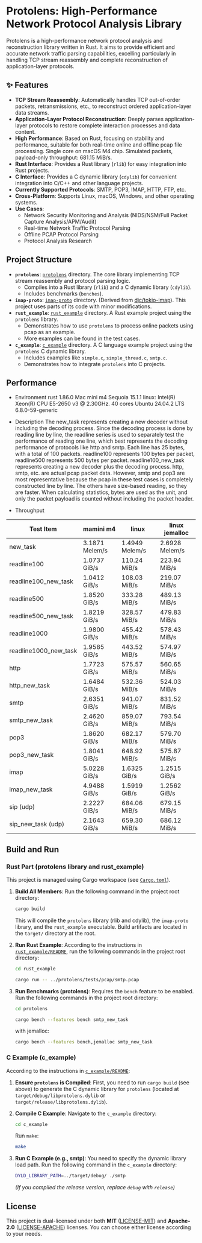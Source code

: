 # Protolens: High-Performance Network Protocol Analysis Library

Protolens is a high-performance network protocol analysis and reconstruction library written in Rust. It aims to provide efficient and accurate network traffic parsing capabilities, excelling particularly in handling TCP stream reassembly and complete reconstruction of application-layer protocols.

## ✨ Features

*   **TCP Stream Reassembly**: Automatically handles TCP out-of-order packets, retransmissions, etc., to reconstruct ordered application-layer data streams.
*   **Application-Layer Protocol Reconstruction**: Deeply parses application-layer protocols to restore complete interaction processes and data content.
*   **High Performance**: Based on Rust, focusing on stability and performance, suitable for both real-time online and offline pcap file processing. Single core on macOS M4 chip. Simulated packets, payload-only throughput: 681.15 MiB/s.
*   **Rust Interface**: Provides a Rust library (`rlib`) for easy integration into Rust projects.
*   **C Interface**: Provides a C dynamic library (`cdylib`) for convenient integration into C/C++ and other language projects.
*   **Currently Supported Protocols**: SMTP, POP3, IMAP, HTTP, FTP, etc.
*   **Cross-Platform**: Supports Linux, macOS, Windows, and other operating systems.
*   **Use Cases**:
    *   Network Security Monitoring and Analysis (NIDS/NSM/Full Packet Capture Analysis/APM/Audit)
    *   Real-time Network Traffic Protocol Parsing
    *   Offline PCAP Protocol Parsing
    *   Protocol Analysis Research

## Project Structure

- **`protolens`**: [`protolens`](protolens) directory. The core library implementing TCP stream reassembly and protocol parsing logic.
    - Compiles into a Rust library (`rlib`) and a C dynamic library (`cdylib`).
    - Includes benchmarks (`benches`).
- **`imap-proto`**: [`imap-proto`](imap-proto) directory. (Derived from [djc/tokio-imap](https://github.com/djc/tokio-imap)). This project uses parts of its code with minor modifications.
- **`rust_example`**: [`rust_example`](rust_example) directory. A Rust example project using the `protolens` library.
    - Demonstrates how to use `protolens` to process online packets using pcap as an example.
    - More examples can be found in the test cases.
- **`c_example`**: [`c_example`](c_example) directory. A C language example project using the `protolens` C dynamic library.
    - Includes examples like `simple.c`, `simple_thread.c`, `smtp.c`.
    - Demonstrates how to integrate `protolens` into C projects.
          
## Performance
* Environment
rust 1.86.0
Mac mini m4 Sequoia 15.1.1
linux: Intel(R) Xeon(R) CPU E5-2650 v3 @ 2.30GHz. 40 cores  Ubuntu 24.04.2 LTS   6.8.0-59-generic  

* Description
The new_task represents creating a new decoder without including the decoding process. Since the decoding process is done by reading line by line, the readline series is used to separately test the performance of reading one line, which best represents the decoding performance of protocols like http and smtp. Each line has 25 bytes, with a total of 100 packets. readline100 represents 100 bytes per packet, readline500 represents 500 bytes per packet. readline100_new_task represents creating a new decoder plus the decoding process. http, smtp, etc. are actual pcap packet data. However, smtp and pop3 are most representative because the pcap in these test cases is completely constructed line by line. The others have size-based reading, so they are faster. When calculating statistics, bytes are used as the unit, and only the packet payload is counted without including the packet header.

* Throughput

| Test Item | mamini m4 | linux | linux jemalloc |
|----------|------------|--------|---------------|
| new_task | 3.1871 Melem/s | 1.4949 Melem/s | 2.6928 Melem/s |
| readline100 | 1.0737 GiB/s | 110.24 MiB/s | 223.94 MiB/s |
| readline100_new_task | 1.0412 GiB/s | 108.03 MiB/s | 219.07 MiB/s |
| readline500 | 1.8520 GiB/s | 333.28 MiB/s | 489.13 MiB/s |
| readline500_new_task | 1.8219 GiB/s | 328.57 MiB/s | 479.83 MiB/s |
| readline1000 | 1.9800 GiB/s | 455.42 MiB/s | 578.43 MiB/s |
| readline1000_new_task | 1.9585 GiB/s | 443.52 MiB/s | 574.97 MiB/s |
| http | 1.7723 GiB/s | 575.57 MiB/s | 560.65 MiB/s |
| http_new_task | 1.6484 GiB/s | 532.36 MiB/s | 524.03 MiB/s |
| smtp | 2.6351 GiB/s | 941.07 MiB/s | 831.52 MiB/s |
| smtp_new_task | 2.4620 GiB/s | 859.07 MiB/s | 793.54 MiB/s |
| pop3 | 1.8620 GiB/s | 682.17 MiB/s | 579.70 MiB/s |
| pop3_new_task | 1.8041 GiB/s | 648.92 MiB/s | 575.87 MiB/s |
| imap | 5.0228 GiB/s | 1.6325 GiB/s | 1.2515 GiB/s |
| imap_new_task | 4.9488 GiB/s | 1.5919 GiB/s | 1.2562 GiB/s |
| sip (udp) | 2.2227 GiB/s | 684.06 MiB/s | 679.15 MiB/s |
| sip_new_task (udp) | 2.1643 GiB/s | 659.30 MiB/s | 686.12 MiB/s |
        
## Build and Run

### Rust Part (protolens library and rust_example)

This project is managed using Cargo workspace (see [`Cargo.toml`](Cargo.toml)).

1.  **Build All Members**:
    Run the following command in the project root directory:
    ```bash
    cargo build
    ```
    This will compile the `protolens` library (rlib and cdylib), the `imap-proto` library, and the `rust_example` executable. Build artifacts are located in the `target/` directory at the root.

2.  **Run Rust Example**:
    According to the instructions in [`rust_example/README`](rust_example/README), run the following commands in the project root directory:
    ```bash
    cd rust_example
    ```
    ```bash
    cargo run -- ../protolens/tests/pcap/smtp.pcap
    ```

3.  **Run Benchmarks (protolens)**:
    Requires the `bench` feature to be enabled. Run the following commands in the project root directory:
    ```bash
    cd protolens
    ```
    ```bash
    cargo bench --features bench smtp_new_task
    ```

    with jemalloc:
    ```bash
    cargo bench --features bench,jemalloc smtp_new_task
    ```

### C Example (c_example)

According to the instructions in [`c_example/README`](c_example/README):

1.  **Ensure `protolens` is Compiled**:
    First, you need to run `cargo build` (see above) to generate the C dynamic library for `protolens` (located at `target/debug/libprotolens.dylib` or `target/release/libprotolens.dylib`).

2.  **Compile C Example**:
    Navigate to the `c_example` directory:
    ```bash
    cd c_example
    ```
    Run `make`:
    ```bash
    make
    ```

3.  **Run C Example (e.g., smtp)**:
    You need to specify the dynamic library load path. Run the following command in the `c_example` directory:
    ```bash
    DYLD_LIBRARY_PATH=../target/debug/ ./smtp
    ```
    *(If you compiled the release version, replace `debug` with `release`)*

## License

This project is dual-licensed under both **MIT** ([LICENSE-MIT](LICENSE-MIT)) and **Apache-2.0** ([LICENSE-APACHE](LICENSE-APACHE)) licenses. You can choose either license according to your needs.
